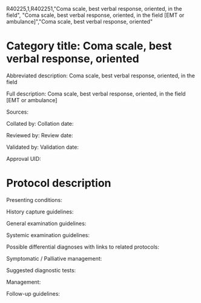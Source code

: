 R40225,1,R402251,"Coma scale, best verbal response, oriented, in the field", "Coma scale, best verbal response, oriented, in the field [EMT or ambulance]","Coma scale, best verbal response, oriented"
# Category title: Coma scale, best verbal response, oriented

Abbreviated description: Coma scale, best verbal response, oriented, in the field

Full description: Coma scale, best verbal response, oriented, in the field [EMT or ambulance]

Sources:

Collated by:
Collation date:

Reviewed by:
Review date:

Validated by:
Validation date:

Approval UID:

# Protocol description

Presenting conditions:

History capture guidelines:

General examination guidelines:

Systemic examination guidelines:

Possible differential diagnoses with links to related protocols:

Symptomatic / Palliative management:

Suggested diagnostic tests:

Management:

Follow-up guidelines:
